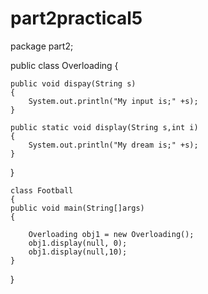 # part2practical5

package part2;

public class Overloading {
	
	public void dispay(String s)
	{
		System.out.println("My input is;" +s);
	}

	public static void display(String s,int i)
	{
		System.out.println("My dream is;" +s);
	}
}
	
	class Football
	{
	public void main(String[]args)
	{
	
		Overloading obj1 = new Overloading();
		obj1.display(null, 0);
	    obj1.display(null,10);
	}
}
